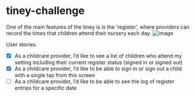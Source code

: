 # tiney-challenge
One of the main features of the tiney is is the ‘register’, where providers can record the times that children attend their nursery each day. 
![image](https://user-images.githubusercontent.com/99407460/176555509-a88b7f4d-37da-412c-b1bd-2c7ebe4c328e.png)

User stories: 
- [X] As a childcare provider, I’d like to see a list of children who attend my setting including their current register status (signed in or signed out)
- [X] As a childcare provider, I’d like to be able to sign in or sign out a child with a single tap from this screen
- [ ] As a childcare provider, I’d like to be able to see the log of register entries for a specific date
